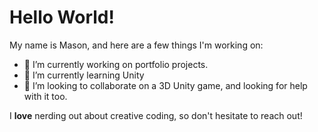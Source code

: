 

# Hello World!

My name is Mason, and here are a few things I'm working on:

- 🔭 I’m currently working on portfolio projects.
- 🌱 I’m currently learning Unity
- 👯 I’m looking to collaborate on a 3D Unity game, and looking for help with it too.

I **love** nerding out about creative coding, so don't hesitate to reach out!
